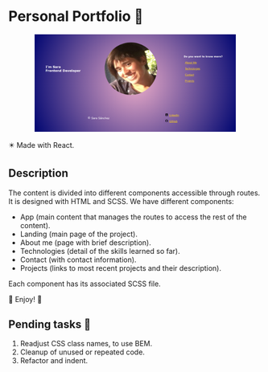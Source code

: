 # Personal Portfolio 🌠 

<div align="center"> <img src="/src/images/portPreview.png" width="400px"</img> </div>

✴️ Made with React.

## Description

The content is divided into different components accessible through routes. It is designed with HTML and SCSS. We have different components:

- App (main content that manages the routes to access the rest of the content).
- Landing (main page of the project).
- About me (page with brief description).
- Technologies (detail of the skills learned so far).
- Contact (with contact information).
- Projects (links to most recent projects and their description).

Each component has its associated SCSS file. 

🥳 Enjoy! 🥳 

## Pending tasks 👀 

1. Readjust CSS class names, to use BEM.
2. Cleanup of unused or repeated code.
3. Refactor and indent.
